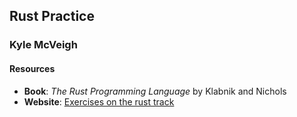 ## Rust Practice

### Kyle McVeigh

#### Resources

- **Book**: _The Rust Programming Language_ by Klabnik and Nichols
- **Website**: [Exercises on the rust track](https://exercism.io/tracks/rust/exercises)
